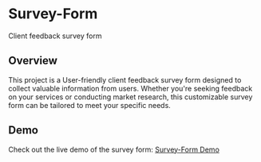 # Survey-Form
Client feedback survey form

## Overview

This project is a User-friendly client feedback survey form designed to collect valuable information from users. Whether you're seeking feedback on your services or conducting market research, this customizable survey form can be tailored to meet your specific needs.

## Demo

Check out the live demo of the survey form: [Survey-Form Demo](https://blessy-b-sherin.github.io/Survey-Form/)
